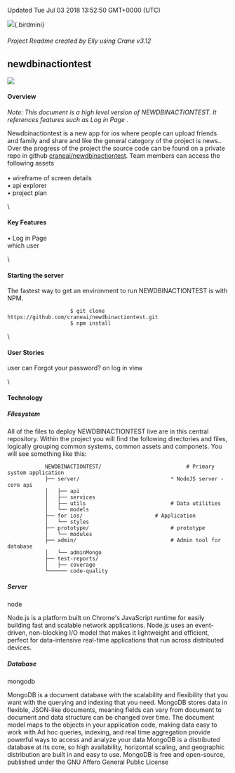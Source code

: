 Updated Tue Jul 03 2018 13:52:50 GMT+0000 (UTC)

![](http://core.crane.ai:5000/uploads/birdsm.png){.birdmini}

###### Project Readme created by Elly using Crane v3.12

## newdbinactiontest

![](http://core.crane.ai:5000/uploads/directfromsketch-thumb.png)

#### Overview

*Note: This document is a high level version of NEWDBINACTIONTEST. It
references features such as Log in Page .*

Newdbinactiontest is a new app for ios where people can upload friends
and family and share and like the general category of the project is
news.. Over the progress of the project the source code can be found on
a private repo in github
[craneai/newdbinactiontest](http://www.github.com/craneai/newdbinactiontest).
Team members can access the following assets\
\
• wireframe of screen details\
• api explorer\
• project plan

\

#### Key Features

• Log in Page\
which user

\

#### Starting the server

The fastest way to get an environment to run NEWDBINACTIONTEST is with
NPM.

                        $ git clone https://github.com/craneai/newdbinactiontest.git
                        $ npm install

\

#### User Stories

user can Forgot your password? on log in view

\

#### Technology

##### Filesystem

All of the files to deploy NEWDBINACTIONTEST live are in this central
repository. Within the project you will find the following directories
and files, logically grouping common systems, common assets and
componets. You will see something like this:

                NEWDBINACTIONTEST/                           # Primary system application
                ├── server/                             * NodeJS server - core api
                │   ├── api
                │   ├── services
                │   ├── utils                           # Data utilities
                │   └── models
                ├── for ios/                       # Application
                │   └── styles
                ├── prototype/                          # prototype
                │   └── modules
                ├── admin/                              # Admin tool for database
                │   └── adminMongo
                ├── test-reports/
                │   ├── coverage
                └────── code-quality

##### Server

node

Node.js is a platform built on Chrome's JavaScript runtime for easily
building fast and scalable network applications. Node.js uses an
event-driven, non-blocking I/O model that makes it lightweight and
efficient, perfect for data-intensive real-time applications that run
across distributed devices.

##### Database

mongodb

MongoDB is a document database with the scalability and flexibility that
you want with the querying and indexing that you need. MongoDB stores
data in flexible, JSON-like documents, meaning fields can vary from
document to document and data structure can be changed over time. The
document model maps to the objects in your application code, making data
easy to work with Ad hoc queries, indexing, and real time aggregation
provide powerful ways to access and analyze your data MongoDB is a
distributed database at its core, so high availability, horizontal
scaling, and geographic distribution are built in and easy to use.
MongoDB is free and open-source, published under the GNU Affero General
Public License
